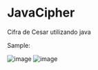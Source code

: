 # JavaCipher
Cifra de Cesar utilizando java

Sample:

![image](https://github.com/MateusGomesDeOliveira/JavaCipher/assets/132503705/f724c994-05f5-45c1-a0cd-70bb8d88426b)
![image](https://github.com/MateusGomesDeOliveira/JavaCipher/assets/132503705/0caf7789-4e9f-46ec-8f8d-fa83e4cac4fe)
